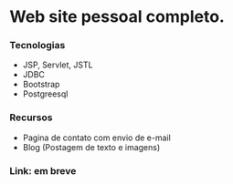 # Web site pessoal completo.

### Tecnologias

* JSP, Servlet, JSTL
* JDBC
* Bootstrap
* Postgreesql

### Recursos

* Pagina de contato com envio de e-mail  
* Blog (Postagem de texto e imagens)

### Link: em breve
